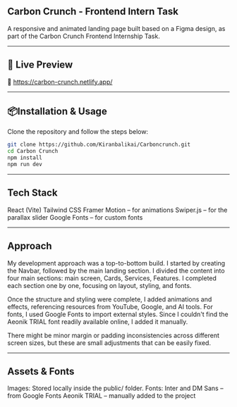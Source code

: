 ## Carbon Crunch - Frontend Intern Task

A responsive and animated landing page built based on a Figma design, as part of the Carbon Crunch Frontend Internship Task.

---

## 🚀 Live Preview

🔗 https://carbon-crunch.netlify.app/

---

## 📦Installation & Usage

Clone the repository and follow the steps below:

```bash
git clone https://github.com/Kiranbalikai/Carboncrunch.git
cd Carbon Crunch
npm install
npm run dev
```

---

## Tech Stack

React (Vite)
Tailwind CSS
Framer Motion – for animations
Swiper.js – for the parallax slider
Google Fonts – for custom fonts

---

## Approach
My development approach was a top-to-bottom build. I started by creating the Navbar, followed by the main landing section. I divided the  content into four main sections: main screen, Cards, Services, Features. I completed each section one by one, focusing on layout, styling, and fonts.

Once the structure and styling were complete, I added animations and effects, referencing resources from YouTube, Google, and AI tools. For fonts, I used Google Fonts to import external styles. Since I couldn't find the Aeonik TRIAL font readily available online, I added it manually.

There might be minor margin or padding inconsistencies across different screen sizes, but these are small adjustments that can be easily fixed.


---

## Assets & Fonts
Images: Stored locally inside the public/ folder.
Fonts:
Inter and DM Sans – from Google Fonts
Aeonik TRIAL – manually added to the project
